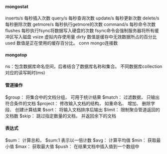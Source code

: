 #### mongostat
inserts/s 每秒插入次数
query/s 每秒查询次数
update/s 每秒更新次数
delete/s 每秒删除次数
getmore/s 每秒执行getmore的次数
command/s 每秒命令次数
flushes 每秒执行fsync将数据写入硬盘的次数  fsync命令会强制服务器将所有缓冲区写入磁盘
vsize 虚拟内存使用量
dirty 数值是缓存中无效数据所占的百分比
used 数值是正在使用的缓存百分比。
conn mongo连接数

#### mongotop
ns：包含数据库命名空间，后者结合了数据库名称和集合。
不同数据库collection对应的读写耗时(ms)

#### 管道操作
$group： 将集合中的⽂档分组， 可⽤于统计结果
$match： 过滤数据， 只输出符合条件的⽂档
$project： 修改输⼊⽂档的结构， 如重命名、 增加、 删除字段、 创建计算结果
$sort： 将输⼊⽂档排序后输出
$limit： 限制聚合管道返回的⽂档数
$skip： 跳过指定数量的⽂档， 并返回余下的⽂档

#### 表达式
$sum： 计算总和， $sum:1 表示以⼀倍计数
$avg： 计算平均值
$min： 获取最⼩值
$max： 获取最⼤值
$push： 在结果⽂档中插⼊值到⼀个数组中


